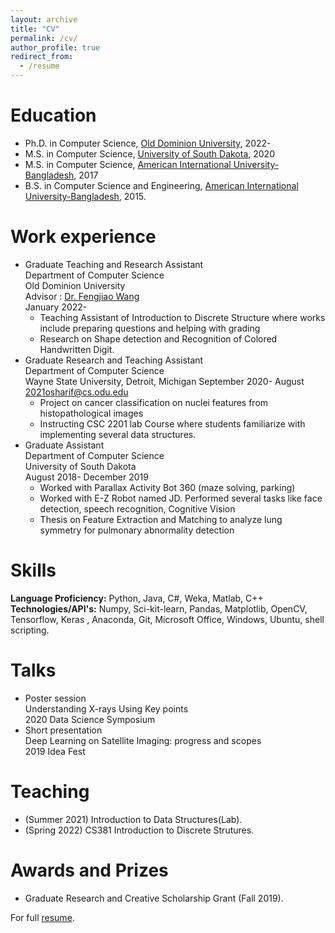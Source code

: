 ```yaml
---
layout: archive
title: "CV"
permalink: /cv/
author_profile: true
redirect_from:
  - /resume
---
```



Education
======
  * Ph.D. in Computer Science, [Old Dominion University](https://www.odu.edu/), 2022-  
  * M.S. in Computer Science, [University of South Dakota](https://usd.edu), 2020
  * M.S. in Computer Science, [American International University-Bangladesh](https://www.aiub.edu), 2017
  * B.S. in Computer Science and Engineering, [American International University-Bangladesh](https://www.aiub.edu), 2015.  

Work experience
======
* Graduate Teaching and Research Assistant  
Department of Computer Science  
Old Dominion University  
Advisor : [Dr. Fengjiao Wang](https://fengjiaowang7.github.io/)  
January 2022-
  * Teaching Assistant of Introduction to Discrete Structure where works include preparing questions and helping with grading
  * Research on Shape detection and Recognition of Colored Handwritten Digit.
* Graduate Research and Teaching Assistant  
Department of Computer Science  
Wayne State University, Detroit, Michigan September 2020- August 2021osharif@cs.odu.edu
  * Project on cancer classification on nuclei features from histopathological images
  * Instructing CSC 2201 lab Course where students familiarize with implementing several data structures.  
* Graduate Assistant  
Department of Computer Science  
University of South Dakota  
August 2018- December 2019
  * Worked with Parallax Activity Bot 360 (maze solving, parking)
  * Worked with E-Z Robot named JD. Performed several tasks like face detection, speech recognition, Cognitive Vision
  * Thesis on Feature Extraction and Matching to analyze lung symmetry for pulmonary abnormality detection

Skills
======
**Language Proficiency:** Python, Java, C#, Weka, Matlab, C++  
**Technologies/API's:** Numpy, Sci-kit-learn, Pandas, Matplotlib, OpenCV, Tensorflow, Keras , Anaconda, Git, Microsoft Office, Windows, Ubuntu, shell scripting. 


Talks
======
* Poster session  
Understanding X-rays Using Key points  
2020 Data Science Symposium
* Short presentation  
Deep Learning on Satellite Imaging: progress and scopes  
2019 Idea Fest

Teaching
======
 * (Summer 2021) Introduction to Data Structures(Lab). 
 * (Spring 2022) CS381 Introduction to Discrete Strutures.
  
Awards and Prizes
======
* Graduate Research and Creative Scholarship Grant (Fall 2019).

For full [resume](https://github.com/omarsharif786/omarsharif786.github.io/files/Resume_OmarSharif(New).pdf).



